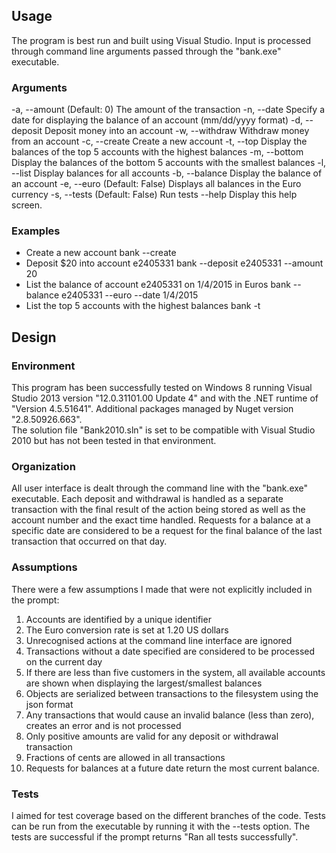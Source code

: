 ﻿Usage
------
The program is best run and built using Visual Studio.  Input is processed through command line arguments passed through the
"bank.exe" executable.
### Arguments
  -a, --amount      (Default: 0) The amount of the transaction
  -n, --date        Specify a date for displaying the balance of an account (mm/dd/yyyy format)
  -d, --deposit     Deposit money into an account
  -w, --withdraw    Withdraw money from an account
  -c, --create      Create a new account
  -t, --top         Display the balances of the top 5 accounts with the highest balances
  -m, --bottom      Display the balances of the bottom 5 accounts with the smallest balances
  -l, --list        Display balances for all accounts
  -b, --balance     Display the balance of an account
  -e, --euro        (Default: False) Displays all balances in the Euro currency
  -s, --tests       (Default: False) Run tests
  --help            Display this help screen.

### Examples
* Create a new account
	bank --create
* Deposit $20 into account e2405331
	bank --deposit e2405331 --amount 20
* List the balance of account e2405331 on 1/4/2015 in Euros
	bank --balance e2405331 --euro --date 1/4/2015  
* List the top 5 accounts with the highest balances
	bank -t

Design
------
### Environment
This program has been successfully tested on Windows 8 running Visual Studio 2013 version "12.0.31101.00 Update 4"
 and with the .NET runtime of "Version 4.5.51641".  Additional packages managed by Nuget version "2.8.50926.663".  
 The solution file "Bank2010.sln" is set to be compatible with Visual Studio 2010 but has not been tested in that environment.

### Organization 
All user interface is dealt through the command line with the "bank.exe" executable.  Each deposit and withdrawal is handled 
as a separate transaction with the final result of the action being stored as well as the account number and the exact time 
handled.  Requests for a balance at a specific date are considered to be a request for the final balance of the last 
transaction that occurred on that day.


### Assumptions
There were a few assumptions I made that were not explicitly included in the prompt:
1. Accounts are identified by a unique identifier
2. The Euro conversion rate is set at 1.20 US dollars
3. Unrecognised actions at the command line interface are ignored
4. Transactions without a date specified are considered to be processed on the current day
5. If there are less than five customers in the system, all available accounts are shown when displaying the 
largest/smallest balances
6. Objects are serialized between transactions to the filesystem using the json format
7. Any transactions that would cause an invalid balance (less than zero), creates an error and is not processed
8. Only positive amounts are valid for any deposit or withdrawal transaction
9. Fractions of cents are allowed in all transactions
10. Requests for balances at a future date return the most current balance.

### Tests
I aimed for test coverage based on the different branches of the code.  Tests can be run from the executable by running it 
with the --tests option.  The tests are successful if the prompt returns "Ran all tests successfully".